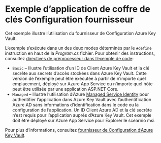 # <a name="key-vault-configuration-provider-sample-app"></a>Exemple d’application de coffre de clés Configuration fournisseur

Cet exemple illustre l’utilisation du fournisseur de Configuration Azure Key Vault.

L’exemple s’exécute dans un des deux modes déterminés par le `#define` instruction en haut de la *Program.cs* fichier. Pour obtenir des instructions, consultez [directives de préprocesseur dans l’exemple de code](https://docs.microsoft.com/aspnet/core#preprocessor-directives-in-sample-code):

* `Basic` &ndash; Illustre l’utilisation d’un ID de Client Azure Key Vault et la clé secrète aux secrets d’accès stockées dans Azure Key Vault. Cette version de l’exemple peut être exécutée à partir de n’importe quel emplacement, déployé sur Azure App Service ou n’importe quel hôte peut être utilisée par une application ASP.NET Core.
* `Managed` &ndash; Illustre l’utilisation d’Azure [Managed Service Identity](https://docs.microsoft.com/azure/active-directory/managed-identities-azure-resources/overview) pour authentifier l’application dans Azure Key Vault avec l’authentification Azure AD sans informations d’identification dans le code ou la configuration de l’application. Un ID Client Azure AD et la clé secrète n’est requis pour l’application auprès d’Azure Key Vault. Cet exemple doit être déployé sur Azure App Service pour Explorer le scearnio msi.

Pour plus d’informations, consultez [fournisseur de Configuration d’Azure Key Vault](https://docs.microsoft.com/aspnet/core/security/key-vault-configuration).
